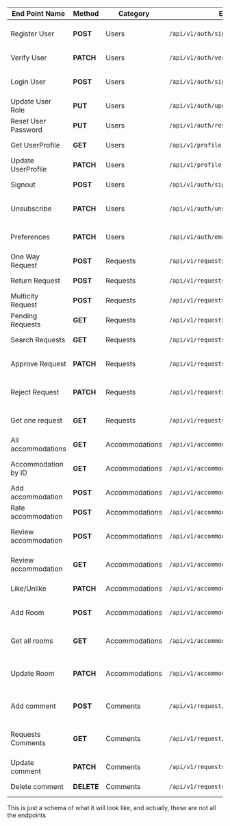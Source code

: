 | End Point Name       | Method     | Category       | EndPoint                                | Description                                   |
| -------------------- | ---------- | -------------- | --------------------------------------- | --------------------------------------------- |
| Register User        | **POST**   | Users          | `/api/v1/auth/signup`                   | This registers a users to the system          |
| Verify User          | **PATCH**  | Users          | `/api/v1/auth/verify?token=`            | User verify account                           |
| Login User           | **POST**   | Users          | `/api/v1/auth/sigin`                    | This signs in a user to the system            |
| Update User Role     | **PUT**    | Users          | `/api/v1/auth/updateRole`               | Manager can update user roles                 |
| Reset User Password  | **PUT**    | Users          | `/api/v1/auth/resetPassword/{id}/token` | User reset Password                           |
| Get UserProfile      | **GET**    | Users          | `/api/v1/profile`                       | Gets the user profile                         |
| Update UserProfile   | **PATCH**  | Users          | `/api/v1/profile`                       | Updates user profile                          |
| Signout              | **POST**   | Users          | `/api/v1/auth/signout`                  | Logsout singed in user                        |
| Unsubscribe          | **PATCH**  | Users          | `/api/v1/auth/unsubscribe`              | Unsubscibe from email notifications           |
| Preferences          | **PATCH**  | Users          | `/api/v1/auth/email-preferences`        | Change email notification preferences         |
| One Way Request      | **POST**   | Requests       | `/api/v1/requests/oneway`               | Creates a oneway request                      |
| Return Request       | **POST**   | Requests       | `/api/v1/requests/oneway`               | Creates a oneway request                      |
| Multicity Request    | **POST**   | Requests       | `/api/v1/requests/multi_city`           | Creates a oneway request                      |
| Pending Requests     | **GET**    | Requests       | `/api/v1/requests/`                     | Manager get all pending requests              |
| Search Requests      | **GET**    | Requests       | `/api/v1/requests?{params}`             | Users can search through requests             |
| Approve Request      | **PATCH**  | Requests       | `/api/v1/requests/approve/{id}`         | Manager Approve request using Request Id      |
| Reject Request       | **PATCH**  | Requests       | `/api/v1/requests/reject/{id}`          | Manager Reject request using Request Id       |
| Get one request      | **GET**    | Requests       | `/api/v1/requests/{id}`                 | Manager and request owner can get it by id    |
| All accommodations   | **GET**    | Accommodations | `/api/v1/accommodations`                | Get all accommodations                        |
| Accommodation by ID  | **GET**    | Accommodations | `/api/v1/accommodations/{id}`           | Get accommodation by ID                       |
| Add accommodation    | **POST**   | Accommodations | `/api/v1/accommodations`                | Create accommodation                          |
| Rate accommodation   | **POST**   | Accommodations | `/api/v1/accommodations/{id}/ratings`   | Rate an accommodation                         |
| Review accommodation | **POST**   | Accommodations | `/api/v1/accommodations/{id}/feedback`  | Add feedback to an accommodation              |
| Review accommodation | **GET**    | Accommodations | `/api/v1/accommodations/{id}/feedback`  | Get feedback for an accommodation             |
| Like/Unlike          | **PATCH**  | Accommodations | `/api/v1/accommodations/{id}/like`      | User to like/unlike accommodation             |
| Add Room             | **POST**   | Accommodations | `/api/v1/accommodations/createroom`     | Travel Admin to add rooms to an accommodation |
| Get all rooms        | **GET**    | Accommodations | `/api/v1/accommodations/getallrooms`    | Get all rooms for an accommodation            |
| Update Room          | **PATCH**  | Accommodations | `/api/v1/accommodations/rooms/{id}`     | Update details of a accommodation's room      |
| Add comment          | **POST**   | Comments       | `/api/v1/request/{id}/comment`          | User can comment on Requests by Id            |
| Requests Comments    | **GET**    | Comments       | `/api/v1/request/{id}/comment`          | User get all comments they added to requests  |
| Update comment       | **PATCH**  | Comments       | `/api/v1/requests/comments/{id}`        | User update comment by Id                     |
| Delete comment       | **DELETE** | Comments       | `/api/v1/requests/comments/{id}`        | User delete comment by Id                     |

This is just a schema of what it will look like, and actually, these are not all the endpoints
